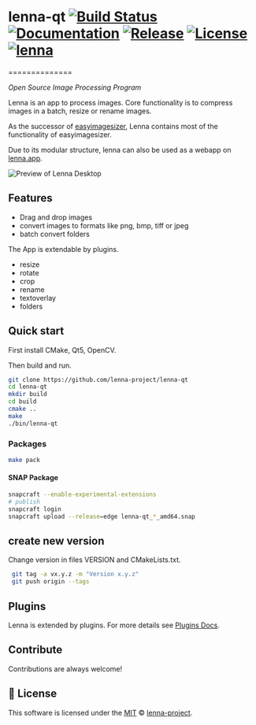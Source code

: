 # lenna-qt [![Build Status][travis-image]][travis] [![Documentation][codedocs-image]][codedocs] [![Release][release-image]][releases] [![License][license-image]][license] [![lenna](https://snapcraft.io/lenna/badge.svg)](https://snapcraft.io/lenna)
==============

*Open Source Image Processing Program*

Lenna is an app to process images.
Core functionality is to compress images in a batch,
resize or rename images.

As the successor of [easyimagesizer](https://sourceforge.net/projects/easyimagesizer/), Lenna contains most of the functionality of easyimagesizer.

Due to its modular structure, lenna can also be used as a webapp on [lenna.app](https://lenna.app).

[travis-image]: https://travis-ci.com/lenna-project/lenna-qt.svg?branch=main
[travis]: https://travis-ci.com/lenna-project/lenna-qt

[codedocs-image]: https://codedocs.xyz/lenna-project/lenna-qt.svg?branch=main
[codedocs]: https://codedocs.xyz/lenna-project/lenna-qt/

[release-image]: https://img.shields.io/github/v/release/lenna-project/lenna-qt?branch=main
[releases]: https://github.com/lenna-project/lenna-qt/releases

[license-image]: https://img.shields.io/github/license/lenna-project/lenna-qt?branch=main
[license]: LICENSE

![Preview of Lenna Desktop](docs/assets/preview.png "Preview of Lenna")

## Features

* Drag and drop images
* convert images to formats like png, bmp, tiff or jpeg
* batch convert folders

The App is extendable by plugins.

* resize
* rotate
* crop
* rename
* textoverlay
* folders

## Quick start

First install CMake, Qt5, OpenCV.

Then build and run.

```sh
git clone https://github.com/lenna-project/lenna-qt
cd lenna-qt
mkdir build
cd build
cmake ..
make
./bin/lenna-qt
```

### Packages

```sh
make pack
```

#### SNAP Package
```sh
snapcraft --enable-experimental-extensions
# publish
snapcraft login
snapcraft upload --release=edge lenna-qt_*_amd64.snap
```

## create new version

Change version in files VERSION and CMakeLists.txt.

```bash
 git tag -a vx.y.z -m "Version x.y.z"
 git push origin --tags
```

## Plugins

Lenna is extended by plugins. For more details see [Plugins Docs](PLUGINS.md).

## Contribute

Contributions are always welcome!

## 📜 License

This software is licensed under the [MIT](https://github.com/lenna-project/lenna-qt/blob/main/LICENSE) © [lenna-project](https://github.com/lenna-project).
